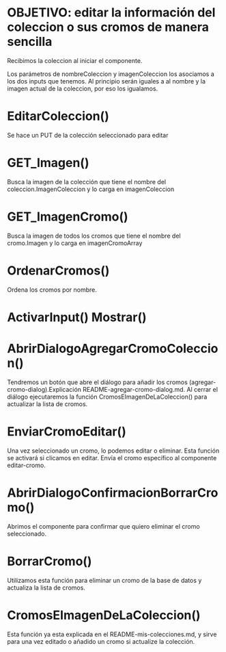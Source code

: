 # OBJETIVO: editar la información del coleccion o sus cromos de manera sencilla


<!-- editar-coleccion.component.ts -->

Recibimos la coleccion al iniciar el componente.

Los parámetros de nombreColeccion y imagenColeccion los asociamos a los dos inputs que tenemos. Al principio serán iguales a al nombre y la imagen actual de la coleccion, por eso los igualamos.

# EditarColeccion()

Se hace un PUT de la colección seleccionado para editar

# GET_Imagen()

Busca la imagen de la colección que tiene el nombre del coleccion.ImagenColeccion y lo carga en imagenColeccion

# GET_ImagenCromo()

Busca la imagen de todos los cromos que tiene el nombre del cromo.Imagen y lo carga en imagenCromoArray

# OrdenarCromos()

Ordena los cromos por nombre. 

# ActivarInput() Mostrar()

# AbrirDialogoAgregarCromoColeccion()

Tendremos un botón que abre el diálogo para añadir los cromos (agregar-cromo-dialog).Explicación README-agregar-cromo-dialog.md. Al cerrar el diálogo ejecutaremos la función CromosEImagenDeLaColeccion() para actualizar la lista de cromos.

# EnviarCromoEditar()

Una vez seleccionado un cromo, lo podemos editar o eliminar. Esta función se activará si clicamos en editar. Envía el cromo específico al componente editar-cromo.

# AbrirDialogoConfirmacionBorrarCromo()

Abrimos el componente para confirmar que quiero eliminar el cromo seleccionado.

# BorrarCromo()

Utilizamos esta función para eliminar un cromo de la base de datos y actualiza la lista de cromos.

# CromosEImagenDeLaColeccion()

Esta función ya esta explicada en el README-mis-colecciones.md, y sirve para una vez editado o añadido un cromo si actualize la colección.
